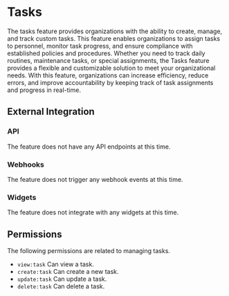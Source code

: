 # Tasks

The tasks feature provides organizations with the ability to create, manage, and track custom tasks. This feature enables organizations to
assign tasks to personnel, monitor task progress, and ensure compliance with established policies and procedures. Whether you need to track
daily routines, maintenance tasks, or special assignments, the Tasks feature provides a flexible and customizable solution to meet your
organizational needs. With this feature, organizations can increase efficiency, reduce errors, and improve accountability by keeping track
of task assignments and progress in real-time.

## External Integration

### API

The feature does not have any API endpoints at this time.

### Webhooks

The feature does not trigger any webhook events at this time.

### Widgets

The feature does not integrate with any widgets at this time.

## Permissions

The following permissions are related to managing tasks.

- `view:task` Can view a task.
- `create:task` Can create a new task.
- `update:task` Can update a task.
- `delete:task` Can delete a task.

